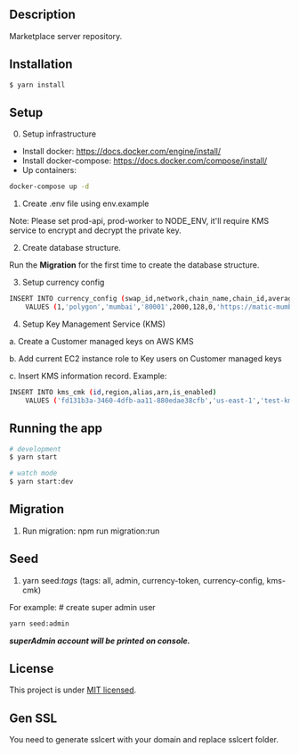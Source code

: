 ## Description

Marketplace server repository.

## Installation

```bash
$ yarn install
```

## Setup
0. Setup infrastructure
- Install docker: https://docs.docker.com/engine/install/
- Install docker-compose: https://docs.docker.com/compose/install/
- Up containers:

```bash
docker-compose up -d
```

1. Create .env file using env.example

Note: Please set prod-api, prod-worker to NODE_ENV, it'll require KMS service to encrypt and decrypt the private key.

2. Create database structure.

Run the **Migration** for the first time to create the database structure.

3. Setup currency config
```bash
INSERT INTO currency_config (swap_id,network,chain_name,chain_id,average_block_time,required_confirmations,temp_required_confirmations,rpc_endpoint,explorer_endpoint,scan_api)
	VALUES (1,'polygon','mumbai','80001',2000,128,0,'https://matic-mumbai.chainstacklabs.com/','https://polygonscan.com/','https://api-testnet.polygonscan.com');
```

4. Setup Key Management Service (KMS)

a. Create a Customer managed keys on  AWS KMS

b. Add current EC2 instance role to Key users on Customer managed keys

c. Insert KMS information record. Example:

```bash
INSERT INTO kms_cmk (id,region,alias,arn,is_enabled)
	VALUES ('fd131b3a-3460-4dfb-aa11-880edae38cfb','us-east-1','test-kms','arn:aws:kms:us-east-1:941141242545:key/fd131b3a-3460-4dfb-aa11-880edae38cfb',1);
```

## Running the app

```bash
# development
$ yarn start

# watch mode
$ yarn start:dev
```

## Migration
1. Run migration: npm run migration:run

## Seed
1. yarn seed:_tags_ (tags: all, admin, currency-token, currency-config, kms-cmk)

For example: # create super admin user
```bash
yarn seed:admin
```
_**superAdmin account will be printed on console.**_

## License

This project is under [MIT licensed](LICENSE).

## Gen SSL
You need to generate sslcert with your domain and replace sslcert folder.



